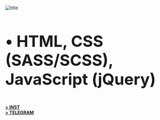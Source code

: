 ![title](https://user-images.githubusercontent.com/112802473/203136573-a6e2674d-851f-4341-8864-7759e08d4052.png)
<br>
<br> 
<p style="font-size:50px"> <strong>• HTML, CSS (SASS/SCSS), JavaScript (jQuery)</strong> </p> 

<p>
<a href="https://www.instagram.com/ne_dmitriy_" target="blank"><strong> > INST </strong></a> 
<br>
<a href="https://t.me/ne_4mitriy" target="blank"><strong> > TELEGRAM </strong></a>
</p>
